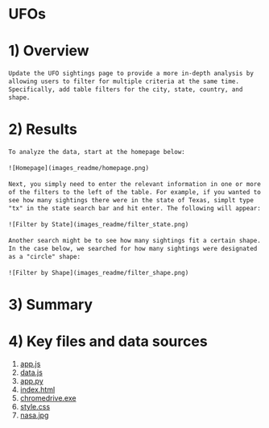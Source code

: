 # UFOs

# 1) Overview

    Update the UFO sightings page to provide a more in-depth analysis by allowing users to filter for multiple criteria at the same time. Specifically, add table filters for the city, state, country, and shape.

# 2) Results

    To analyze the data, start at the homepage below:

    ![Homepage](images_readme/homepage.png)

    Next, you simply need to enter the relevant information in one or more of the filters to the left of the table. For example, if you wanted to see how many sightings there were in the state of Texas, simplt type "tx" in the state search bar and hit enter. The following will appear:

    ![Filter by State](images_readme/filter_state.png)

    Another search might be to see how many sightings fit a certain shape. In the case below, we searched for how many sightings were designated as a "circle" shape:

    ![Filter by Shape](images_readme/filter_shape.png)

# 3) Summary




# 4) Key files and data sources

1) [app.js](static/js/app.js)
2) [data.js](static/js/data.js)
3) [app.py](app.py)
4) [index.html](templates/index.html)
5) [chromedrive.exe](chromedriver.exe)
6) [style.css](static/css/style.css)
7) [nasa.jpg]()